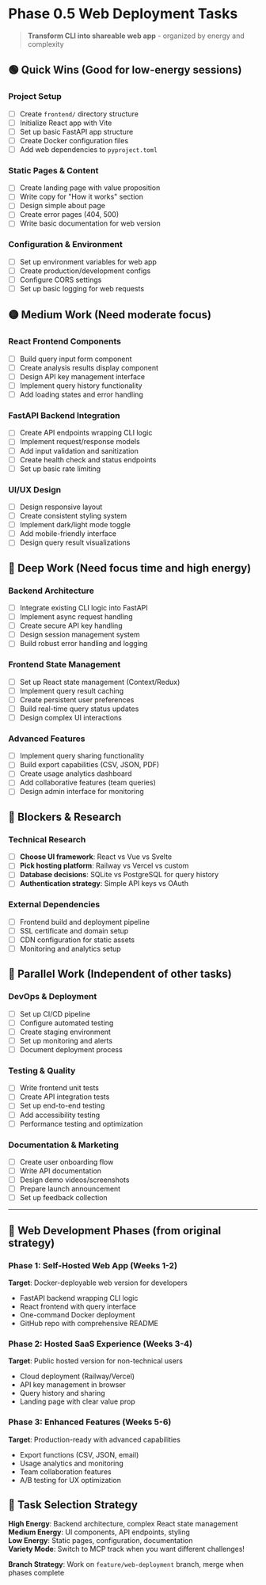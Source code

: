 # Phase 0.5 Web Deployment Tasks

> **Transform CLI into shareable web app** - organized by energy and complexity

## 🟢 Quick Wins (Good for low-energy sessions)

### Project Setup
- [ ] Create `frontend/` directory structure
- [ ] Initialize React app with Vite
- [ ] Set up basic FastAPI app structure
- [ ] Create Docker configuration files
- [ ] Add web dependencies to `pyproject.toml`

### Static Pages & Content
- [ ] Create landing page with value proposition
- [ ] Write copy for "How it works" section
- [ ] Design simple about page
- [ ] Create error pages (404, 500)
- [ ] Write basic documentation for web version

### Configuration & Environment
- [ ] Set up environment variables for web app
- [ ] Create production/development configs
- [ ] Configure CORS settings
- [ ] Set up basic logging for web requests

## 🟡 Medium Work (Need moderate focus)

### React Frontend Components
- [ ] Build query input form component
- [ ] Create analysis results display component
- [ ] Design API key management interface
- [ ] Implement query history functionality
- [ ] Add loading states and error handling

### FastAPI Backend Integration
- [ ] Create API endpoints wrapping CLI logic
- [ ] Implement request/response models
- [ ] Add input validation and sanitization
- [ ] Create health check and status endpoints
- [ ] Set up basic rate limiting

### UI/UX Design
- [ ] Design responsive layout
- [ ] Create consistent styling system
- [ ] Implement dark/light mode toggle
- [ ] Add mobile-friendly interface
- [ ] Design query result visualizations

## 🔴 Deep Work (Need focus time and high energy)

### Backend Architecture
- [ ] Integrate existing CLI logic into FastAPI
- [ ] Implement async request handling
- [ ] Create secure API key handling
- [ ] Design session management system
- [ ] Build robust error handling and logging

### Frontend State Management
- [ ] Set up React state management (Context/Redux)
- [ ] Implement query result caching
- [ ] Create persistent user preferences
- [ ] Build real-time query status updates
- [ ] Design complex UI interactions

### Advanced Features
- [ ] Implement query sharing functionality
- [ ] Build export capabilities (CSV, JSON, PDF)
- [ ] Create usage analytics dashboard
- [ ] Add collaborative features (team queries)
- [ ] Design admin interface for monitoring

## 🚧 Blockers & Research

### Technical Research
- [ ] **Choose UI framework**: React vs Vue vs Svelte
- [ ] **Pick hosting platform**: Railway vs Vercel vs custom
- [ ] **Database decisions**: SQLite vs PostgreSQL for query history
- [ ] **Authentication strategy**: Simple API keys vs OAuth

### External Dependencies
- [ ] Frontend build and deployment pipeline
- [ ] SSL certificate and domain setup
- [ ] CDN configuration for static assets
- [ ] Monitoring and analytics setup

## 🔄 Parallel Work (Independent of other tasks)

### DevOps & Deployment
- [ ] Set up CI/CD pipeline
- [ ] Configure automated testing
- [ ] Create staging environment
- [ ] Set up monitoring and alerts
- [ ] Document deployment process

### Testing & Quality
- [ ] Write frontend unit tests
- [ ] Create API integration tests
- [ ] Set up end-to-end testing
- [ ] Add accessibility testing
- [ ] Performance testing and optimization

### Documentation & Marketing
- [ ] Create user onboarding flow
- [ ] Write API documentation
- [ ] Design demo videos/screenshots
- [ ] Prepare launch announcement
- [ ] Set up feedback collection

---

## 📱 Web Development Phases (from original strategy)

### Phase 1: Self-Hosted Web App (Weeks 1-2)
**Target**: Docker-deployable web version for developers
- FastAPI backend wrapping CLI logic
- React frontend with query interface
- One-command Docker deployment
- GitHub repo with comprehensive README

### Phase 2: Hosted SaaS Experience (Weeks 3-4)  
**Target**: Public hosted version for non-technical users
- Cloud deployment (Railway/Vercel)
- API key management in browser
- Query history and sharing
- Landing page with clear value prop

### Phase 3: Enhanced Features (Weeks 5-6)
**Target**: Production-ready with advanced capabilities
- Export functions (CSV, JSON, email)
- Usage analytics and monitoring
- Team collaboration features
- A/B testing for UX optimization

## 🎯 Task Selection Strategy

**High Energy**: Backend architecture, complex React state management  
**Medium Energy**: UI components, API endpoints, styling  
**Low Energy**: Static pages, configuration, documentation  
**Variety Mode**: Switch to MCP track when you want different challenges!

**Branch Strategy**: Work on `feature/web-deployment` branch, merge when phases complete
